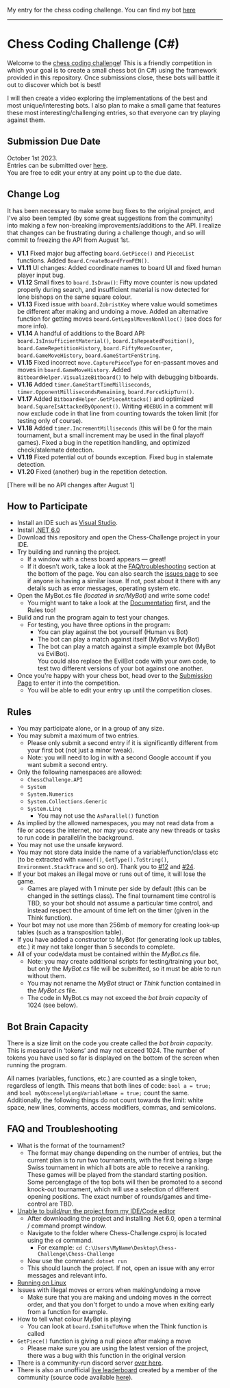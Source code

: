 My entry for the chess coding challenge. You can find my bot [here](https://github.com/folke/chess/blob/main/Chess-Challenge/src/My%20Bot/MyBot.cs)

---

# Chess Coding Challenge (C#)

Welcome to the [chess coding challenge](https://youtu.be/iScy18pVR58)! This is a friendly competition in which your goal is to create a small chess bot (in C#) using the framework provided in this repository.
Once submissions close, these bots will battle it out to discover which bot is best!

I will then create a video exploring the implementations of the best and most unique/interesting bots.
I also plan to make a small game that features these most interesting/challenging entries, so that everyone can try playing against them.

## Submission Due Date

October 1st 2023.<br>
Entries can be submitted over [here](https://forms.gle/6jjj8jxNQ5Ln53ie6).<br>
You are free to edit your entry at any point up to the due date.

## Change Log

It has been necessary to make some bug fixes to the original project, and I've also been tempted (by some great suggestions from the community) into making a few non-breaking improvements/additions to the API. I realize that changes can be frustrating during a challenge though, and so will commit to freezing the API from August 1st.

- <b>V1.1</b> Fixed major bug affecting `board.GetPiece()` and `PieceList` functions. Added `Board.CreateBoardFromFEN()`.
- <b>V1.11</b> UI changes: Added coordinate names to board UI and fixed human player input bug.
- <b>V1.12</b> Small fixes to `board.IsDraw()`: Fifty move counter is now updated properly during search, and insufficient material is now detected for lone bishops on the same square colour.
- <b>V1.13</b> Fixed issue with `board.ZobristKey` where value would sometimes be different after making and undoing a move. Added an alternative function for getting moves `board.GetLegalMovesNonAlloc()` (see docs for more info).
- <b>V1.14</b> A handful of additions to the Board API: `board.IsInsufficientMaterial()`, `board.IsRepeatedPosition()`, `board.GameRepetitionHistory`, `board.FiftyMoveCounter`, `board.GameMoveHistory`, `board.GameStartFenString`.
- <b>V1.15</b> Fixed incorrect `move.CapturePieceType` for en-passant moves and moves in `board.GameMoveHistory`. Added `BitboardHelper.VisualizeBitboard()` to help with debugging bitboards.
- <b>V1.16</b> Added `timer.GameStartTimeMilliseconds`, `timer.OpponentMillisecondsRemaining`, `board.ForceSkipTurn()`.
- <b>V1.17</b> Added `BitboardHelper.GetPieceAttacks()` and optimized `board.SquareIsAttackedByOponent()`. Writing `#DEBUG` in a comment will now exclude code in that line from counting towards the token limit (for testing only of course).
- <b>V1.18</b> Added `timer.IncrementMilliseconds` (this will be 0 for the main tournament, but a small increment may be used in the final playoff games). Fixed a bug in the repetition handling, and optimized check/stalemate detection.
- <b>V1.19</b> Fixed potential out of bounds exception. Fixed bug in stalemate detection.
- <b>V1.20</b> Fixed (another) bug in the repetition detection.

[There will be no API changes after August 1]

## How to Participate

- Install an IDE such as [Visual Studio](https://visualstudio.microsoft.com/downloads/).
- Install [.NET 6.0](https://dotnet.microsoft.com/en-us/download)
- Download this repository and open the Chess-Challenge project in your IDE.
- Try building and running the project.
  - If a window with a chess board appears — great!
  - If it doesn't work, take a look at the [FAQ/troubleshooting](#faq-and-troubleshooting) section at the bottom of the page. You can also search the [issues page](https://github.com/SebLague/Chess-Challenge/issues) to see if anyone is having a similar issue. If not, post about it there with any details such as error messages, operating system etc.
- Open the MyBot.cs file _(located in src/MyBot)_ and write some code!
  - You might want to take a look at the [Documentation](https://seblague.github.io/chess-coding-challenge/documentation/) first, and the Rules too!
- Build and run the program again to test your changes.
  - For testing, you have three options in the program:
    - You can play against the bot yourself (Human vs Bot)
    - The bot can play a match against itself (MyBot vs MyBot)
    - The bot can play a match against a simple example bot (MyBot vs EvilBot).<br>You could also replace the EvilBot code with your own code, to test two different versions of your bot against one another.
- Once you're happy with your chess bot, head over to the [Submission Page](https://forms.gle/6jjj8jxNQ5Ln53ie6) to enter it into the competition.
  - You will be able to edit your entry up until the competition closes.

## Rules

- You may participate alone, or in a group of any size.
- You may submit a maximum of two entries.
  - Please only submit a second entry if it is significantly different from your first bot (not just a minor tweak).
  - Note: you will need to log in with a second Google account if you want submit a second entry.
- Only the following namespaces are allowed:
  - `ChessChallenge.API`
  - `System`
  - `System.Numerics`
  - `System.Collections.Generic`
  - `System.Linq`
    - You may not use the `AsParallel()` function
- As implied by the allowed namespaces, you may not read data from a file or access the internet, nor may you create any new threads or tasks to run code in parallel/in the background.
- You may not use the unsafe keyword.
- You may not store data inside the name of a variable/function/class etc (to be extracted with `nameof()`, `GetType().ToString()`, `Environment.StackTrace` and so on). Thank you to [#12](https://github.com/SebLague/Chess-Challenge/issues/12) and [#24](https://github.com/SebLague/Chess-Challenge/issues/24).
- If your bot makes an illegal move or runs out of time, it will lose the game.
  - Games are played with 1 minute per side by default (this can be changed in the settings class). The final tournament time control is TBD, so your bot should not assume a particular time control, and instead respect the amount of time left on the timer (given in the Think function).
- Your bot may not use more than 256mb of memory for creating look-up tables (such as a transposition table).
- If you have added a constructor to MyBot (for generating look up tables, etc.) it may not take longer than 5 seconds to complete.
- All of your code/data must be contained within the _MyBot.cs_ file.
  - Note: you may create additional scripts for testing/training your bot, but only the _MyBot.cs_ file will be submitted, so it must be able to run without them.
  - You may not rename the _MyBot_ struct or _Think_ function contained in the _MyBot.cs_ file.
  - The code in MyBot.cs may not exceed the _bot brain capacity_ of 1024 (see below).

## Bot Brain Capacity

There is a size limit on the code you create called the _bot brain capacity_. This is measured in ‘tokens’ and may not exceed 1024. The number of tokens you have used so far is displayed on the bottom of the screen when running the program.

All names (variables, functions, etc.) are counted as a single token, regardless of length. This means that both lines of code: `bool a = true;` and `bool myObscenelyLongVariableName = true;` count the same. Additionally, the following things do not count towards the limit: white space, new lines, comments, access modifiers, commas, and semicolons.

## FAQ and Troubleshooting

- What is the format of the tournament?
  - The format may change depending on the number of entries, but the current plan is to run two tournaments, with the first being a large Swiss tournament in which all bots are able to receive a ranking. These games will be played from the standard starting position. Some percengtage of the top bots will then be promoted to a second knock-out tournament, which will use a selection of different opening positions. The exact number of rounds/games and time-control are TBD.
- [Unable to build/run the project from my IDE/Code editor](https://github.com/SebLague/Chess-Challenge/issues/85)
  - After downloading the project and installing .Net 6.0, open a terminal / command prompt window.
  - Navigate to the folder where Chess-Challenge.csproj is located using the `cd` command.
    - For example: `cd C:\Users\MyName\Desktop\Chess-Challenge\Chess-Challenge`
  - Now use the command: `dotnet run`
  - This should launch the project. If not, open an issue with any error messages and relevant info.
- [Running on Linux](https://github.com/SebLague/Chess-Challenge/discussions/3)
- Issues with illegal moves or errors when making/undoing a move
  - Make sure that you are making and undoing moves in the correct order, and that you don't forget to undo a move when exiting early from a function for example.
- How to tell what colour MyBot is playing
  - You can look at `board.IsWhiteToMove` when the Think function is called
- `GetPiece()` function is giving a null piece after making a move
  - Please make sure you are using the latest version of the project, there was a bug with this function in the original version
- There is a community-run discord server [over here](https://github.com/SebLague/Chess-Challenge/discussions/156).
- There is also an unofficial [live leaderboard](https://chess.stjo.dev/) created by a member of the community (source code available [here](https://github.com/StanislavNikolov/chess-league)).
